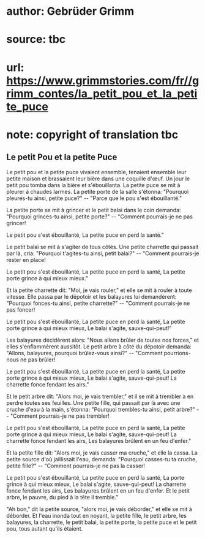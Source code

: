 # author: Gebrüder Grimm
# source: tbc
# url: https://www.grimmstories.com/fr//grimm_contes/la_petit_pou_et_la_petite_puce
# note: copyright of translation tbc

## Le petit Pou et la petite Puce 

Le petit pou et la petite puce vivaient ensemble, tenaient ensemble leur
petite maison et brassaient leur bière dans une coquille d'œuf. Un jour
le petit pou tomba dans la bière et s'ébouillanta. La petite puce se
mit à pleurer à chaudes larmes. La petite porte de la salle s'étonna:
"Pourquoi pleures-tu ainsi, petite puce?" -- "Parce que le pou s'est
ébouillanté."

La petite porte se mit à grincer et le petit balai dans le coin demanda:
"Pourquoi grinces-tu ainsi, petite porte?" -- "Comment pourrais-je ne
pas grincer!

Le petit pou s'est ébouillanté,
La petite puce en perd la santé."

Le petit balai se mit à s'agiter de tous côtés. Une petite charrette
qui passait par là, cria: "Pourquoi t'agites-tu ainsi, petit balai?"
-- "Comment pourrais-je rester en place!

Le petit pou s'est ébouillanté,
La petite puce en perd la santé,
La petite porte grince à qui mieux mieux."

Et la petite charrette dit: "Moi, je vais rouler," et elle se mit à
rouler à toute vitesse. Elle passa par le dépotoir et les balayures lui
demandèrent: "Pourquoi fonces-tu ainsi, petite charrette?" --
"Comment pourrais-je ne pas foncer!

Le petit pou s'est ébouillanté,
La petite puce en perd la santé,
La petite porte grince à qui mieux mieux,
Le balai s'agite, sauve-qui-peut!"

Les balayures décidèrent alors: "Nous allons brûler de toutes nos
forces," et elles s'enflammèrent aussitôt. Le petit arbre à côté du
dépotoir demanda: "Allons, balayures, pourquoi brûlez-vous ainsi?" --
"Comment pourrions-nous ne pas brûler!

Le petit pou s'est ébouillanté,
La petite puce en perd la santé,
La petite porte grince à qui mieux mieux,
Le balai s'agite, sauve-qui-peut!
La charrette fonce fendant les airs."

Et le petit arbre dit: "Alors moi, je vais trembler," et il se mit à
trembler à en perdre toutes ses feuilles. Une petite fille, qui passait
par là avec une cruche d'eau à la main, s'étonna: "Pourquoi
trembles-tu ainsi, petit arbre?" -- "Comment pourrais-je ne pas
trembler!

Le petit pou s'est ébouillanté,
La petite puce en perd la santé,
La petite porte grince à qui mieux mieux,
Le balai s'agite, sauve-qui-peut!
La charrette fonce fendant les airs,
Les balayures brûlent en un feu d'enfer."

Et la petite fille dit: "Alors moi, je vais casser ma cruche," et elle
la cassa. La petite source d'où jaillissait l'eau, demanda: "Pourquoi
casses-tu ta cruche, petite fille?" -- "Comment pourrais-je ne pas la
casser!

Le petit pou s'est ébouillanté,
La petite puce en perd la santé,
La porte grince à qui mieux mieux,
Le balai s'agite, sauve-qui-peut!
La charrette fonce fendant les airs,
Les balayures brûlent en un feu d'enfer.
Et le petit arbre, le pauvre, du pied à la tête il tremble."

"Ah bon," dit la petite source, "alors moi, je vais déborder," et
elle se mit à déborder. Et l'eau inonda tout en noyant, la petite
fille, le petit arbre, les balayures, la charrette, le petit balai, la
petite porte, la petite puce et le petit pou, tous autant qu'ils
étaient.
